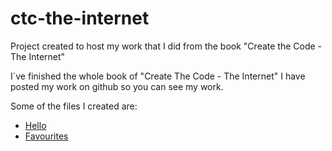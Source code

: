 # ctc-the-internet
Project created to host my work that I did from the book "Create the Code - The Internet"

I`ve finished the whole book of "Create The Code - The Internet"
I have posted my work on github so you can see my work.

Some of the files I created are:
* [Hello](hello.html)
* [Favourites](fav.html)